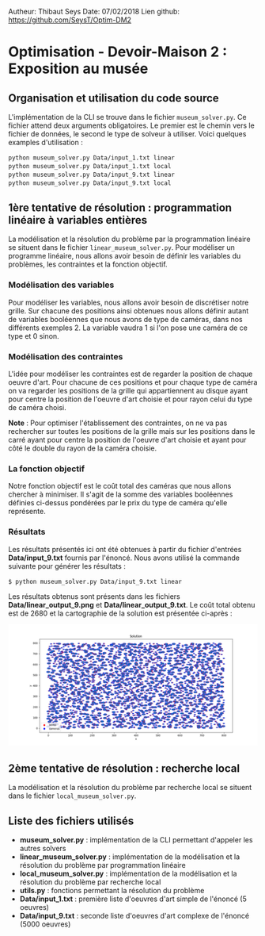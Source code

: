Autheur: Thibaut Seys
Date: 07/02/2018
Lien github: https://github.com/SeysT/Optim-DM2

# Optimisation - Devoir-Maison 2 : Exposition au musée

## Organisation et utilisation du code source

L'implémentation de la CLI se trouve dans le fichier `museum_solver.py`. Ce fichier attend deux arguments obligatoires. Le premier est le chemin vers le fichier de données, le second le type de solveur à utiliser. Voici quelques examples d'utilisation :

```sh
python museum_solver.py Data/input_1.txt linear
python museum_solver.py Data/input_1.txt local
python museum_solver.py Data/input_9.txt linear
python museum_solver.py Data/input_9.txt local
```

## 1ère tentative de résolution : programmation linéaire à variables entières

La modélisation et la résolution du problème par la programmation linéaire se situent dans le fichier `linear_museum_solver.py`. Pour modéliser un programme linéaire, nous allons avoir besoin de définir les variables du problèmes, les contraintes et la fonction objectif.

### Modélisation des variables

Pour modéliser les variables, nous allons avoir besoin de discrétiser notre grille. Sur chacune des positions ainsi obtenues nous allons définir autant de variables booléennes que nous avons de type de caméras, dans nos différents exemples 2. La variable vaudra 1 si l'on pose une caméra de ce type et 0 sinon.

### Modélisation des contraintes

L'idée pour modéliser les contraintes est de regarder la position de chaque oeuvre d'art. Pour chacune de ces positions et pour chaque type de caméra on va regarder les positions de la grille qui appartiennent au disque ayant pour centre la position de l'oeuvre d'art choisie et pour rayon celui du type de caméra choisi.

**Note** : Pour optimiser l'établissement des contraintes, on ne va pas rechercher sur toutes les positions de la grille mais sur les positions dans le carré ayant pour centre la position de l'oeuvre d'art choisie et ayant pour côté le double du rayon de la caméra choisie.

### La fonction objectif

Notre fonction objectif est le coût total des caméras que nous allons chercher à minimiser. Il s'agit de la somme des variables booléennes définies ci-dessus pondérées par le prix du type de caméra qu'elle représente.

### Résultats

Les résultats présentés ici ont été obtenues à partir du fichier d'entrées **Data/input_9.txt** fournis par l'énoncé. Nous avons utilisé la commande suivante pour générer les résultats :
```sh
$ python museum_solver.py Data/input_9.txt linear
```
Les résultats obtenus sont présents dans les fichiers **Data/linear_output_9.png** et **Data/linear_output_9.txt**. Le coût total obtenu est de 2680 et la cartographie de la solution est présentée ci-après :

![linear_output_9](https://raw.githubusercontent.com/SeysT/Optim-DM2/master/Data/linear_output_9.png)

## 2ème tentative de résolution : recherche local

La modélisation et la résolution du problème par recherche local se situent dans le fichier `local_museum_solver.py`.

## Liste des fichiers utilisés

- **museum_solver.py** : implémentation de la CLI permettant d'appeler les autres solvers
- **linear_museum_solver.py** : implémentation de la modélisation et la résolution du problème par programmation linéaire
- **local_museum_solver.py** : implémentation de la modélisation et la résolution du problème par recherche local
- **utils.py** : fonctions permettant la résolution du problème
- **Data/input_1.txt** : première liste d'oeuvres d'art simple de l'énoncé (5 oeuvres)
- **Data/input_9.txt** : seconde liste d'oeuvres d'art complexe de l'énoncé (5000 oeuvres)

